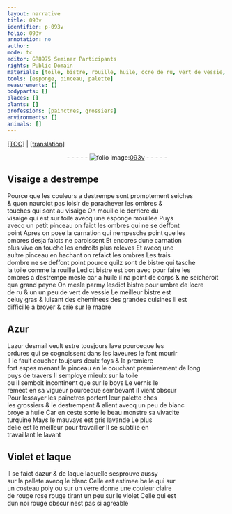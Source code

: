 ```yaml
---
layout: narrative
title: 093v
identifier: p-093v
folio: 093v
annotation: no
author:
mode: tc
editor: GR8975 Seminar Participants
rights: Public Domain
materials: [toile, bistre, rouille, huile, ocre de ru, vert de vessie, mabre, Azur, azur desmail, boys, vernis, laque, azur, verre]
tools: [esponge, pinceau, palette]
measurements: []
bodyparts: []
places: []
plants: []
professions: [painctres, grossiers]
environments: []
animals: []
---
```


<p><a href="{{ site.baseurl }}/diplomatic/">[TOC]</a> | <a href="{{ site.baseurl }}/texts/p-093v_tl/" target="_blank">[translation]</a></p><div class="folio" align="center">- - - - - <a href="http://gallica.bnf.fr/ark:/12148/btv1b10500001g/f192.image" target="_blank"><img src="https://cu-mkp.github.io/2017-workshop-edition/assets/photo-icon.png" alt="folio image: " style="display:inline-block; margin-bottom:-3px;"/>093v</a> - - - - - </div>  
  

## Visaige a destrempe

 
Pource que les couleurs a destrempe sont promptement seiches<br/> & quon nauroict pas loisir de parachever les ombres &<br/> touches qui sont au visaige On mouille le derriere du<br/> visaige qui est sur <span class="m">toile</span> avecq une <span class="tl">esponge</span> mouillee Puys<br/> avecq un petit <span class="tl">pinceau</span> on faict les ombres qui ne se deffont<br/> point Apres on pose la carnation qui nempesche point que les<br/> ombres desja faicts ne paroissent Et encores dune carnation<br/> plus vive on touche les endroits plus releves Et avecq une<br/> aultre <span class="tl">pinceau</span> en hachant on <span class="add">re</span>faict les ombres Les trais<br/> dombre ne se deffont point pource quilz sont de <span class="m">bistre</span> qui tasche<br/> la <span class="m">toile</span> comme la <span class="m">rouille</span> Ledict <span class="m">bistre</span> est bon <span class="del">avec</span> pour faire les<br/> ombres a destrempe <span class="del">mesle</span> car a <span class="m">huile</span> il na point de corps & ne seicheroit<br/> qua grand peyne On mesle parmy lesdict <span class="m">bistre</span> pour umbre de l<span class="m">ocre<br/> de ru</span> & un un peu de <span class="m">vert de vessie</span> Le meilleur <span class="m">bistre</span> est<br/> celuy gras & luisant des cheminees des grandes cuisines Il est<br/> difficille a broyer & crie sur le <span class="m">mabre</span>
 
 
  

## <span class="m">Azur</span>

 
L<span class="m">azur desmail</span> veult estre tousjours lave pourceque les<br/> ordures qui se cognoissent dans les laveures le font mourir<br/> Il le fault coucher toujours deulx foys & la premiere<br/> fort espes menant le <span class="tl">pinceau</span> en le couchant premierement de long<br/> puys de travers  Il semploye mieulx sur la <span class="m">toile</span><br/> ou il semboit incontinent que sur le <span class="m">boys</span> Le <span class="m">vernis</span> le<br/> remect en sa vigueur pourceque sembevant il vient obscur<br/> Pour lessayer les <span class="pro">painctres</span> portent leur <span class="tl">palette</span> ches<br/> les <span class="pro">grossiers</span> & le destrempent & alient avecq un peu de blanc<br/> broye a <span class="m">huile</span> Car en ceste sorte le beau monstre sa vivacite<br/> turquine Mays le mauvays est gris lavande Le plus<br/> delie est le meilleur pour travailler Il se subtilie en<br/> <span class="del">travaillant</span> le lavant
 
 
  

## Violet et <span class="m">laque</span>

 
Il se faict d<span class="m">azur</span> & de <span class="m">laque</span> laquelle sesprouve aussy<br/> sur la pallete avecq le blanc Celle est estimee belle qui sur<br/> un costeau poly ou sur un <span class="m">verre</span> donne une couleur claire<br/> de <span class="del">rouge</span> rose rouge tirant un peu sur le violet Celle qui est<br/> dun <span class="del">noi</span> rouge obscur nest pas si agreable
 
